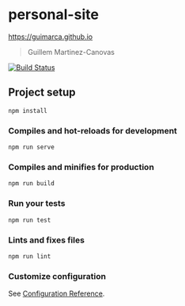 # personal-site

https://guimarca.github.io

> Guillem Martinez-Canovas

[![Build Status](https://travis-ci.org/guimarca/personal-site.svg?branch=master)](https://travis-ci.org/guimarca/personal-site)

## Project setup
```
npm install
```

### Compiles and hot-reloads for development
```
npm run serve
```

### Compiles and minifies for production
```
npm run build
```

### Run your tests
```
npm run test
```

### Lints and fixes files
```
npm run lint
```

### Customize configuration
See [Configuration Reference](https://cli.vuejs.org/config/).
